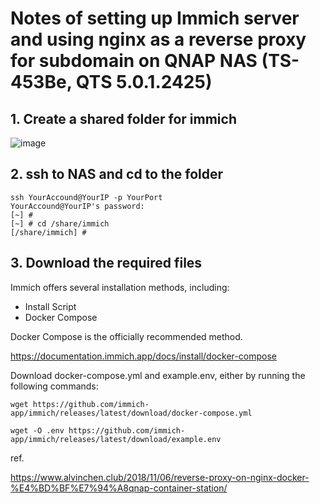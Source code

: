 # Notes of setting up Immich server and using nginx as a reverse proxy for subdomain on QNAP NAS (TS-453Be, QTS 5.0.1.2425)




## 1. Create a shared folder for immich
![image](https://github.com/ForisC/note_immich_qnap/assets/52095287/f84dbdda-aa4c-4165-94a0-603b3f978352)

## 2. ssh to NAS and cd to the folder

```
ssh YourAccound@YourIP -p YourPort
YourAccound@YourIP's password:
[~] #
[~] # cd /share/immich
[/share/immich] #
```


## 3. Download the required files
  Immich offers several installation methods, including:

* Install Script
* Docker Compose

Docker Compose is the officially recommended method.

https://documentation.immich.app/docs/install/docker-compose

Download docker-compose.yml and example.env, either by running the following commands:
```
wget https://github.com/immich-app/immich/releases/latest/download/docker-compose.yml
```
```
wget -O .env https://github.com/immich-app/immich/releases/latest/download/example.env
```


ref. 

https://www.alvinchen.club/2018/11/06/reverse-proxy-on-nginx-docker-%E4%BD%BF%E7%94%A8qnap-container-station/
